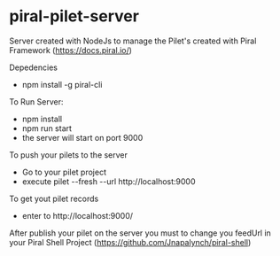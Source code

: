 # piral-pilet-server
Server created with NodeJs to manage the Pilet's created with Piral Framework (https://docs.piral.io/)

Depedencies

- npm install -g piral-cli

To Run Server:

- npm install
- npm run start
- the server will start on port 9000

To push your pilets to the server

- Go to your pilet project
- execute pilet --fresh --url http://localhost:9000

To get yout pilet records

- enter to http://localhost:9000/

After publish your pilet on the server you must to change you feedUrl in your Piral Shell Project (https://github.com/Jnapalynch/piral-shell)
